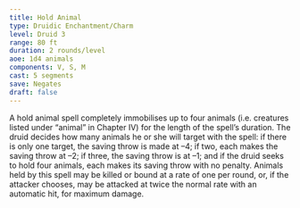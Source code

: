 ```yaml
---
title: Hold Animal
type: Druidic Enchantment/Charm
level: Druid 3
range: 80 ft
duration: 2 rounds/level
aoe: 1d4 animals
components: V, S, M
cast: 5 segments
save: Negates
draft: false
---
```


A hold animal spell completely immobilises up to four animals (i.e. creatures listed under “animal” in Chapter IV) for the length of the spell’s duration. The druid decides how many animals he or she will target with the spell: if there is only one target, the saving throw is made at –4; if two, each makes the saving throw at –2; if three, the saving throw is at –1; and if the druid seeks to hold four animals, each makes its saving throw with no penalty. Animals held by this spell may be killed or bound at a rate of one per round, or, if the attacker chooses, may be attacked at twice the normal rate with an automatic hit, for maximum damage.
